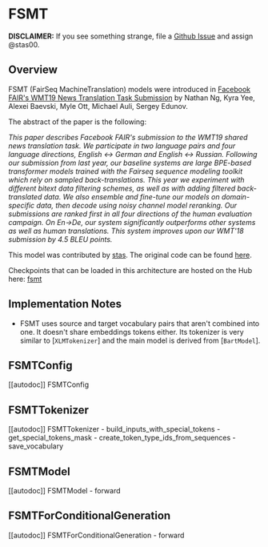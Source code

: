 <!--Copyright 2020 The HuggingFace Team. All rights reserved.

Licensed under the Apache License, Version 2.0 (the "License"); you may not use this file except in compliance with
the License. You may obtain a copy of the License at

http://www.apache.org/licenses/LICENSE-2.0

Unless required by applicable law or agreed to in writing, software distributed under the License is distributed on
an "AS IS" BASIS, WITHOUT WARRANTIES OR CONDITIONS OF ANY KIND, either express or implied. See the License for the
specific language governing permissions and limitations under the License.

⚠️ Note that this file is in Markdown but contain specific syntax for our doc-builder (similar to MDX) that may not be
rendered properly in your Markdown viewer.

-->

# FSMT

**DISCLAIMER:** If you see something strange, file a [Github Issue](https://github.com/huggingface/transformers/issues/new?assignees=&labels=&template=bug-report.md&title) and assign
@stas00.

## Overview

FSMT (FairSeq MachineTranslation) models were introduced in [Facebook FAIR's WMT19 News Translation Task Submission](https://arxiv.org/abs/1907.06616) by Nathan Ng, Kyra Yee, Alexei Baevski, Myle Ott, Michael Auli, Sergey Edunov.

The abstract of the paper is the following:

*This paper describes Facebook FAIR's submission to the WMT19 shared news translation task. We participate in two
language pairs and four language directions, English <-> German and English <-> Russian. Following our submission from
last year, our baseline systems are large BPE-based transformer models trained with the Fairseq sequence modeling
toolkit which rely on sampled back-translations. This year we experiment with different bitext data filtering schemes,
as well as with adding filtered back-translated data. We also ensemble and fine-tune our models on domain-specific
data, then decode using noisy channel model reranking. Our submissions are ranked first in all four directions of the
human evaluation campaign. On En->De, our system significantly outperforms other systems as well as human translations.
This system improves upon our WMT'18 submission by 4.5 BLEU points.*

This model was contributed by [stas](https://huggingface.co/stas). The original code can be found
[here](https://github.com/pytorch/fairseq/tree/master/examples/wmt19).

Checkpoints that can be loaded in this architecture are hosted on the Hub here: [fsmt](https://huggingface.co/models?other=fsmt)

## Implementation Notes

- FSMT uses source and target vocabulary pairs that aren't combined into one. It doesn't share embeddings tokens
  either. Its tokenizer is very similar to [`XLMTokenizer`] and the main model is derived from
  [`BartModel`].


## FSMTConfig

[[autodoc]] FSMTConfig

## FSMTTokenizer

[[autodoc]] FSMTTokenizer
    - build_inputs_with_special_tokens
    - get_special_tokens_mask
    - create_token_type_ids_from_sequences
    - save_vocabulary

## FSMTModel

[[autodoc]] FSMTModel
    - forward

## FSMTForConditionalGeneration

[[autodoc]] FSMTForConditionalGeneration
    - forward
